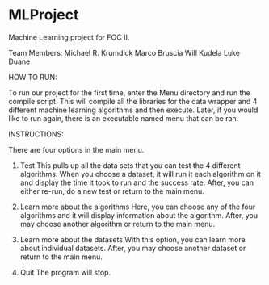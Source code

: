 MLProject
==============
Machine Learning project for FOC II.

Team Members:
Michael R. Krumdick
Marco Bruscia
Will Kudela
Luke Duane


HOW TO RUN:

To run our project for the first time, enter the Menu directory and run the 
compile script. This will compile all the libraries for the data wrapper and 4 
different machine learning algorithms and then execute. Later, if you would like 
to run again, there is an executable named menu that can be ran. 

INSTRUCTIONS:

There are four options in the main menu.

1) Test
	This pulls up all the data sets that you can test the 4 different algorithms. 
	When you choose a dataset, it will run it each algorithm on it and display 
	the time it took to run and the success rate.
	After, you can either re-run, do a new test or return to the main menu.
	
2) Learn more about the algorithms
	Here, you can choose any of the four algorithms and it will display information about the algorithm. 
	After, you may choose another algorithm or return to the main menu.
	
3) Learn more about the datasets
	With this option, you can learn more about individual datasets. After, you 
	may choose another dataset or return to the main menu.
	
4) Quit
	The program will stop.


